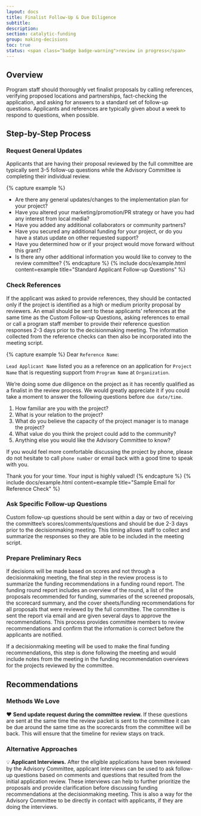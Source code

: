 ```yaml
---
layout: docs
title: Finalist Follow-Up & Due Diligence
subtitle:
description:
section: catalytic-funding
group: making-decisions
toc: true
status: <span class="badge badge-warning">review in progress</span>
---
```


## Overview

Program staff should thoroughly vet finalist proposals by calling references, verifying proposed locations and partnerships, fact-checking the application, and asking for answers to a standard set of follow-up questions. Applicants and references are typically given about a week to respond to questions, when possible.

## Step-by-Step Process

### Request General Updates

Applicants that are having their proposal reviewed by the full committee are typically sent 3-5 follow-up questions while the Advisory Committee is completing their individual review.

{% capture example %}
* Are there any general updates/changes to the implementation plan for your project?
* Have you altered your marketing/promotion/PR strategy or have you had any interest from local media?
* Have you added any additional collaborators or community partners?
* Have you secured any additional funding for your project, or do you have a status update on other requested support?
* Have you determined how or if your project would move forward without this grant?
* Is there any other additional information you would like to convey to the review committee?
{% endcapture %}
{% include docs/example.html content=example title="Standard Applicant Follow-up Questions" %}

### Check References

If the applicant was asked to provide references, they should be contacted only if the project is identified as a high or medium priority proposal by reviewers. An email should be sent to these applicants’ references at the same time as the Custom Follow-up Questions, asking references to email or call a program staff member to provide their reference question responses 2-3 days prior to the decisionmaking meeting. The information collected from the reference checks can then also be incorporated into the meeting script.

{% capture example %}
Dear `Reference Name`:

`Lead Applicant Name` listed you as a reference on an application for `Project Name` that is requesting support from `Program Name` at `Organization`.

We’re doing some due diligence on the project as it has recently qualified as a finalist in the review process. We would greatly appreciate it if you could take a moment to answer the following questions before `due date/time`.

1. How familiar are you with the project?
2. What is your relation to the project?
3. What do you believe the capacity of the project manager is to manage the project?
4. What value do you think the project could add to the community?
5. Anything else you would like the Advisory Committee to know?

If you would feel more comfortable discussing the project by phone, please do not hesitate to call `phone number` or email back with a good time to speak with you.

Thank you for your time. Your input is highly valued!
{% endcapture %}
{% include docs/example.html content=example title="Sample Email for Reference Check" %}

### Ask Specific Follow-up Questions

Custom follow-up questions should be sent within a day or two of receiving the committee’s scores/comments/questions and should be due 2-3 days prior to the decisionmaking meeting. This timing allows staff to collect and summarize the responses so they are able to be included in the meeting script.

### Prepare Preliminary Recs

If decisions will be made based on scores and not through a decisionmaking meeting, the final step in the review process is to summarize the funding recommendations in a funding round report.  The funding round report includes an overview of the round, a list of the proposals recommended for funding, summaries of the screened proposals, the scorecard summary, and the cover sheets/funding recommendations for all proposals that were reviewed by the full committee. The committee is sent the report via email and are given several days to approve the recommendations. This process provides committee members to review recommendations and confirm that the information is correct before the applicants are notified.

If a decisionmaking meeting will be used to make the final funding recommendations, this step is done following the meeting and would include notes from the meeting in the funding recommendation overviews for the projects reviewed by the committee.

## Recommendations

### Methods We Love

:heart: **Send update request during the committee review.** If these questions are sent at the same time the review packet is sent to the committee it can be due around the same time as the scorecards from the committee will be back. This will ensure that the timeline for review stays on track.

### Alternative Approaches

:bulb: **Applicant Interviews.** After the eligible applications have been reviewed by the Advisory Committee, applicant interviews can be used to ask follow-up questions based on comments and questions that resulted from the initial application review. These interviews can help to further prioritize the proposals and provide clarification before discussing funding recommendations at the decisionmaking meeting. This is also a way for the Advisory Committee to be directly in contact with applicants, if they are doing the interviews.
